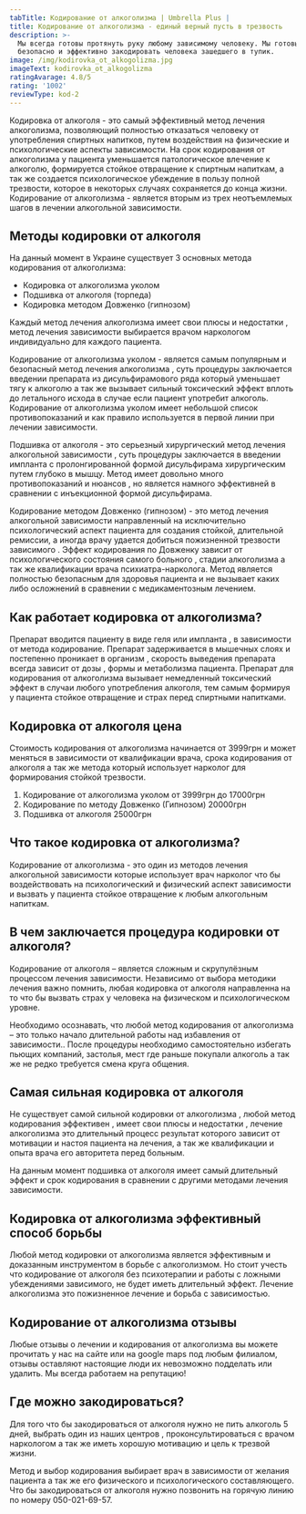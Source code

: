 ```yaml
---
tabTitle: Кодирование от алкоголизма | Umbrella Plus |
title: Кодирование от алкоголизма - единый верный пусть в трезвость
description: >-
  Мы всегда готовы протянуть руку любому зависимому человеку. Мы готовы
  безопасно и эффективно закодировать человека зашедшего в тупик.
image: /img/kodirovka_ot_alkogolizma.jpg
imageText: kodirovka_ot_alkogolizma
ratingAvarage: 4.8/5
rating: '1002'
reviewType: kod-2
---
```



Кодировка от алкоголя - это самый эффективный метод лечения алкоголизма, позволяющий полностью отказаться человеку от употребления спиртных напитков, путем воздействия на физические и психологические аспекты зависимости. На срок кодирования от алкоголизма у пациента уменьшается патологическое влечение к алкоголю, формируется стойкое отвращение к спиртным напиткам, а так же создается психологическое убеждение в пользу полной трезвости, которое в некоторых случаях сохраняется до конца жизни. Кодирование от алкоголизма - является вторым из трех неотъемлемых шагов в лечении алкогольной зависимости.

## Методы кодировки от алкоголя

На данный момент в Украине существует 3 основных метода кодирования от алкоголизма:

* Кодировка от алкоголизма уколом
* Подшивка от алкоголя (торпеда)
* Кодировка методом Довженко (гипнозом)

Каждый метод лечения алкоголизма имеет свои плюсы и недостатки , метод лечения зависимости выбирается врачом наркологом индивидуально для каждого пациента.

Кодирование от алкоголизма уколом - является самым популярным и безопасный метод лечения алкоголизма , суть процедуры заключается введении препарата из дисульфирамового ряда  который уменьшает тягу к алкоголю а так же вызывает сильный токсический эффект вплоть до летального исхода в случае если пациент употребит алкоголь. Кодирование от алкоголизма уколом имеет небольшой список противопоказаний и как правило используется в первой линии при лечении зависимости.

Подшивка от алкоголя - это серьезный хирургический метод лечения алкогольной зависимости , суть процедуры заключается в введении импланта с  пролонгированной формой дисульфирама хирургическим путем глубоко в мышцу. Метод имеет довольно много противопоказаний и нюансов , но является намного эффективней в сравнении с инъекционной формой дисульфирама.

Кодирование методом Довженко (гипнозом) - это метод лечения алкогольной зависимости направленный на исключительно психологический аспект пациента для создания стойкой, длительной ремиссии, а иногда врачу удается добиться пожизненной трезвости зависимого . Эффект кодирования по Довженку зависит от психологического состояния самого больного , стадии алкоголизма а так же квалификации врача психиатра-нарколога. Метод является полностью безопасным для здоровья пациента и не вызывает каких либо осложнений в сравнении с медикаментозным лечением.

## Как работает кодировка от алкоголизма?

Препарат вводится пациенту в виде геля или импланта , в зависимости от метода кодирование. Препарат задерживается в мышечных слоях и постепенно проникает в организм , скорость выведения препарата всегда зависит от дозы , формы и метаболизма пациента. Препарат для кодирования от алкоголизма вызывает немедленный токсический эффект в случаи любого употребления алкоголя, тем самым формируя у пациента стойкое отвращение и страх перед спиртными напитками. 

## Кодировка от алкоголя цена

Стоимость кодирования от алкоголизма начинается от 3999грн и может меняться в зависимости от квалификации врача, срока кодирования от алкоголя а так же метода который использует нарколог для формирования стойкой трезвости.

1. Кодирование от алкоголизма уколом от 3999грн до 17000грн
2. Кодирование по методу Довженко (Гипнозом) 20000грн
3. Подшивка от алкоголя 25000грн

## Что такое кодировка от алкоголизма?

Кодирование от алкоголизма - это один из методов лечения алкогольной зависимости которые использует врач нарколог что бы воздействовать на психологический и физический аспект зависимости и вызвать у пациента стойкое отвращение к любым алкогольным напиткам.

## В чем заключается процедура кодировки от алкоголя?

Кодирование от алкоголя – является сложным и скрупулёзным процессом лечения зависимости. Независимо от выбора методики лечения важно помнить, любая кодировка от алкоголя направленна на то что бы вызвать страх у человека на физическом и психологическом уровне.

Необходимо осознавать, что любой метод кодирования от алкоголизма – это только начало длительной работы над избавления от зависимости.. После процедуры необходимо самостоятельно избегать пьющих компаний, застолья, мест где раньше покупали алкоголь а так же не редко требуется смена круга общения.

## Самая сильная кодировка от алкоголя

Не существует самой сильной кодировки от алкоголизма , любой метод кодирования эффективен , имеет свои плюсы и недостатки , лечение алкоголизма это длительный процесс результат которого зависит от мотивации и настоя пациента на лечения, а так же квалификации и опыта врача его авторитета перед больным.

На данным момент подшивка от алкоголя имеет самый длительный эффект и срок кодирования в сравнении с другими методами лечения зависимости.

## Кодировка от алкоголизма эффективный способ борьбы

Любой метод кодировки от алкоголизма является эффективным и доказанным инструментом в борьбе с алкоголизмом. Но стоит учесть что кодирование от алкоголя без психотерапии и работы с ложными убеждениями зависимого, не будет иметь длительный эффект. Лечение алкоголизма это пожизненное лечение и борьба с зависимостью.

## Кодирование от алкоголизма отзывы

Любые отзывы о лечении и кодирования от алкоголизма вы можете прочитать у нас на сайте или на google maps под любым филиалом, отзывы оставляют настоящие люди их невозможно подделать или удалить. Мы всегда работаем на репутацию!

## Где можно закодироваться?

Для того что бы закодироваться от алкоголя нужно не пить алкоголь 5 дней, выбрать один из наших центров , проконсультироваться с врачом наркологом а так же иметь хорошую мотивацию и цель к трезвой жизни.

Метод и выбор кодирования выбирает врач в зависимости от желания пациента а так же его физического и психологического составляющего. Что бы закодироваться от алкоголя нужно позвонить на горячую линию по номеру 050-021-69-57.
